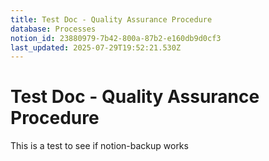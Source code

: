 ```yaml
---
title: Test Doc - Quality Assurance Procedure
database: Processes
notion_id: 23880979-7b42-800a-87b2-e160db9d0cf3
last_updated: 2025-07-29T19:52:21.530Z
---
```


# Test Doc - Quality Assurance Procedure


This is a test to see if notion-backup works

